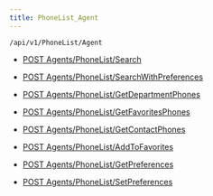 ```yaml
---
title: PhoneList_Agent
---
```


```http
/api/v1/PhoneList/Agent
```

* [POST Agents/PhoneList/Search](v1PhoneListAgent_Search.md)

* [POST Agents/PhoneList/SearchWithPreferences](v1PhoneListAgent_SearchWithPreferences.md)

* [POST Agents/PhoneList/GetDepartmentPhones](v1PhoneListAgent_GetDepartmentPhones.md)

* [POST Agents/PhoneList/GetFavoritesPhones](v1PhoneListAgent_GetFavoritesPhones.md)

* [POST Agents/PhoneList/GetContactPhones](v1PhoneListAgent_GetContactPhones.md)

* [POST Agents/PhoneList/AddToFavorites](v1PhoneListAgent_AddToFavorites.md)

* [POST Agents/PhoneList/GetPreferences](v1PhoneListAgent_GetPreferences.md)

* [POST Agents/PhoneList/SetPreferences](v1PhoneListAgent_SetPreferences.md)
